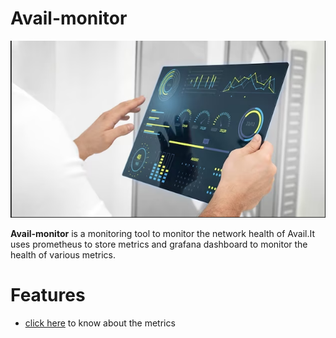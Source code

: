 # Avail-monitor

![](./docs/logo.png)

**Avail-monitor** is a monitoring tool to monitor the network health of Avail.It uses prometheus to store metrics and grafana dashboard to monitor the health of various metrics.

# Features

* [click here](./docs/metric-desc.md) to know about the metrics
